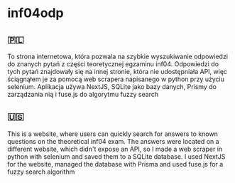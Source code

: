 # inf04odp

## 🇵🇱
To strona internetowa, która pozwala na szybkie wyszukiwanie odpowiedzi do znanych pytań z części teoretycznej egzaminu inf04. Odpowiedzi do tych pytań znajdowały się na innej stronie, która nie udostępniała API, więc ściągnąłem je za pomocą web scrapera napisanego w python przy użyciu selenium. Aplikacja używa NextJS, SQLite jako bazy danych, Prismy do zarządzania nią i fuse.js do algorytmu fuzzy search

## 🇺🇸 
This is a website, where users can quickly search for answers to known questions on the theoretical inf04 exam. The answers were located on a different website, which didn't expose an API, so I made a web scraper in python with selenium and saved them to a SQLite database. I used NextJS for the website, managed the database with Prisma and used fuse.js for a fuzzy search algorithm
